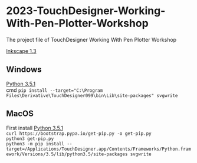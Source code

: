 # 2023-TouchDesigner-Working-With-Pen-Plotter-Workshop
The project file of TouchDesigner Working With Pen Plotter Workshop

[Inkscape 1.3](https://inkscape.org/release/inkscape-1.3/)

## **Windows**
[Python 3.5.1](https://www.python.org/downloads/release/python-351/)  
cmd `pip install --target="C:\Program Files\Derivative\TouchDesigner099\bin\Lib\site-packages" svgwrite`

## **MacOS**
First install [Python 3.5.1](https://www.python.org/downloads/release/python-351/)  
`curl https://bootstrap.pypa.io/get-pip.py -o get-pip.py`  
`python3 get-pip.py`  
`python3 -m pip install --target=/Applications/TouchDesigner.app/Contents/Frameworks/Python.framework/Versions/3.5/lib/python3.5/site-packages svgwrite`
